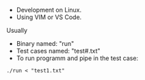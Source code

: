 * Development on Linux.
* Using VIM or VS Code.

Usually 
* Binary named: "run"
* Test cases named: "test#.txt"
* To run programm and pipe in the test case:

```
./run < "test1.txt"
```
